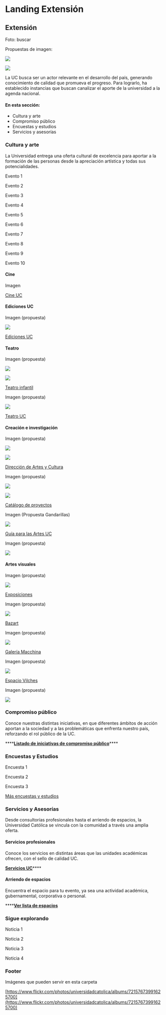 # Landing Extensión

## Extensión

Foto: buscar 

Propuestas de imagen:

![](../.gitbook/assets/concierto-campus-casa-central-kfuenzalida.jpg)

![](../.gitbook/assets/concierto-de-navidad-campus-oriente-cesar-cortes-2015.JPG)

La UC busca ser un actor relevante en el desarrollo del país, generando conocimiento de calidad que promueva el progreso. Para lograrlo, ha establecido instancias que buscan canalizar el aporte de la universidad a la agenda nacional.

#### En esta sección:

* Cultura y arte
* Compromiso público
* Encuestas y estudios
* Servicios y asesorías

### Cultura y arte

La Universidad entrega una oferta cultural de excelencia para aportar a la formación de las personas desde la apreciación artística y todas sus potencialidades.

Evento 1

Evento 2

Evento 3

Evento 4

Evento 5

Evento 6

Evento 7

Evento 8

Evento 9

Evento 10

#### Cine

Imagen

[Cine UC](http://cine.uc.cl)

#### Ediciones UC

Imagen \(propuesta\)

![](../.gitbook/assets/ediciones-uc-casa-central-cesar-cortes.JPG)

[Ediciones UC](http://ediciones.uc.cl)

#### Teatro

Imagen \(propuesta\)

![](../.gitbook/assets/teatro-atacama-artifica-uc-kfuenzalida.JPG)

![](../.gitbook/assets/teatro-uc-obra-ohiggins-teuc-cesar-cortes.JPG)

[Teatro infantil](http://extension.uc.cl/teatro-infantil/cartelera)

Imagen \(propuesta\)

![](../.gitbook/assets/teatro-infantil-uc-estela-estelar-cesar-cortes.JPG)

[Teatro UC](http://teatrouc.uc.cl/)

#### Creación e investigación

Imagen \(propuesta\)

![](../.gitbook/assets/investigacion-medicina-casa-central-uc-cesar-cortes.JPG)

![](../.gitbook/assets/investigacion-uc-lab-ciencias-biologicas-kfuenzalida.JPG)

[Dirección de Artes y Cultura](http://artesycultura.uc.cl/es/)

Imagen \(propuesta\)

![](../.gitbook/assets/artes-y-cultura-ciclo-imuc-uc-kfuenzalida.JPG)

![](../.gitbook/assets/concierto-de-navidad-campus-oriente-cesar-cortes.JPG)



[Catálogo de proyectos](http://artesycultura.uc.cl/es/creacion-investigacion/catalogo-de-proyectos)

Imagen \(Propuesta Gandarillas\)

![](../.gitbook/assets/exposicion-gandarillas-museo-bellas-artes-kfuenzalida.jpg)



[Guía para las Artes UC](http://artesycultura.uc.cl/es/guia-para-las-artes)

Imagen \(propuesta\)

![](../.gitbook/assets/guia-para-las-artes-uc-2019-cesar-cortes.JPG)

#### Artes visuales

Imagen \(propuesta\)

![](../.gitbook/assets/artes-vosiales-textil-china-uc-casa-central-2019-cesar-cortes.JPG)

[Exposiciones](http://extension.uc.cl/artes-visuales/exhibicion)

Imagen \(propuesta\)

![](../.gitbook/assets/exposicion-gaudi-casa-central-uc-kfuenzalida.JPG)

[Bazart](http://extension.uc.cl/bazart/acerca-de)

Imagen \(propuesta\)

![](../.gitbook/assets/bazart-uc-centro-extension-kfuenzalida.JPG)

[Galería Macchina](http://galeriamacchina.uc.cl/)

Imagen \(propuesta\)

![](../.gitbook/assets/exposicion-galeria-macchina-accion-monumenta-cesar-cortes.JPG)

[Espacio Vilches](http://galeriamacchina.uc.cl/Espacio-Vilches/)

Imagen \(propuesta\)

![](../.gitbook/assets/exposiciones-uc-espacio-vilches-kfuenzalida.JPG)

### **Compromiso público**

Conoce nuestras distintas iniciativas, en que diferentes ámbitos de acción aportan a la sociedad y a las problemáticas que enfrenta nuestro país, reforzando el rol público de la UC.

\*\*\*\*[**Listado de iniciativas de compromiso público**](vinculacion-con-el-territorio.md)\*\*\*\*

### Encuestas y Estudios

Encuesta 1

Encuesta 2

Encuesta 3

[Más encuestas y estudios](mas-encuestas-y-estudios.md) 

### Servicios y Asesorías

Desde consultorías profesionales hasta el arriendo de espacios, la Universidad Católica se vincula con la comunidad a través una amplia oferta.

#### **Servicios profesionales**

Conoce los servicios en distintas áreas que las unidades académicas ofrecen, con el sello de calidad UC.

[**Servicios UC**](servicios-profesionales-uc.md)\*\*\*\*

#### **Arriendo de espacios**

Encuentra el espacio para tu evento, ya sea una actividad académica, gubernamental, corporativa o personal.

\*\*\*\*[**Ver lista de espacios**](arriendo-de-espacios-uc.md)

### **Sigue explorando**

Noticia 1

Noticia 2

Noticia 3

Noticia 4

### Footer 

Imágenes que pueden servir en esta  carpeta

[https://www.flickr.com/photos/universidadcatolica/albums/72157673991625700](https://www.flickr.com/photos/universidadcatolica/albums/72157673991625700)

